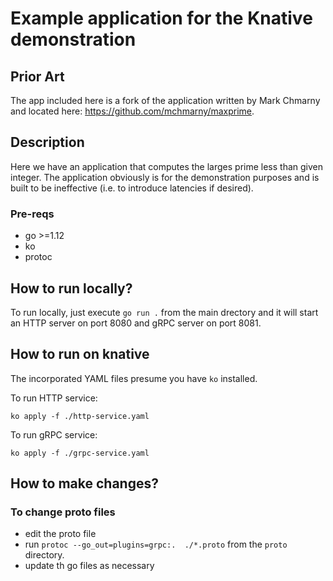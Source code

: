 # Example application for the Knative demonstration


## Prior Art

The app included here is a fork of the application written by Mark Chmarny and
located here: https://github.com/mchmarny/maxprime.

## Description

Here we have an application that computes the larges prime less than given
integer. 
The application obviously is for the demonstration purposes and is built to be
ineffective (i.e. to introduce latencies if desired).

### Pre-reqs

- go >=1.12
- ko
- protoc

## How to run locally?

To run locally, just execute `go run .` from the main drectory and it will start
an HTTP server on port 8080 and gRPC server on port 8081.

## How to run on knative

The incorporated YAML files presume you have `ko` installed.

To run HTTP service:

`ko apply -f ./http-service.yaml`

To run gRPC service:

`ko apply -f ./grpc-service.yaml`


## How to make changes?

### To change proto files

- edit the proto file
- run `protoc --go_out=plugins=grpc:.  ./*.proto` from the `proto` directory.
- update th go files as necessary

